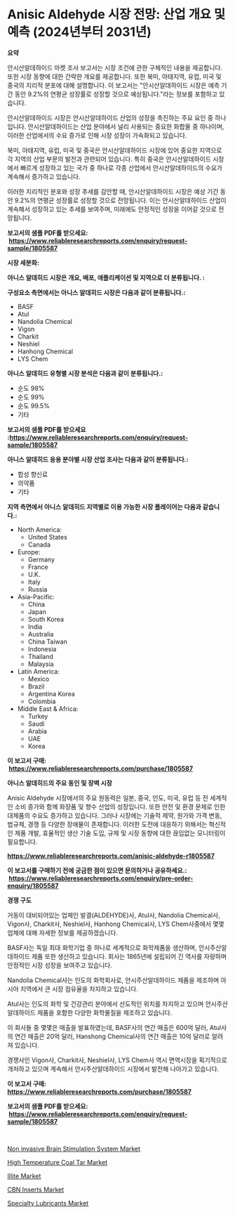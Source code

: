 <p><h1>Anisic Aldehyde 시장 전망: 산업 개요 및 예측 (2024년부터 2031년)</h1></p><p><strong>요약</strong></p>
<p><p>안시산알데하이드 마켓 조사 보고서는 시장 조건에 관한 구체적인 내용을 제공합니다. 또한 시장 동향에 대한 간략한 개요를 제공합니다. 또한 북미, 아태지역, 유럽, 미국 및 중국의 지리적 분포에 대해 설명합니다. 이 보고서는 "안시산알데하이드 시장은 예측 기간 동안 9.2%의 연평균 성장률로 성장할 것으로 예상됩니다."라는 정보를 포함하고 있습니다.</p><p>안시산알데하이드 시장은 안시산알데하이드 산업의 성장을 촉진하는 주요 요인 중 하나입니다. 안시산알데하이드는 산업 분야에서 널리 사용되는 중요한 화합물 중 하나이며, 이러한 산업에서의 수요 증가로 인해 시장 성장이 가속화되고 있습니다.</p><p>북미, 아태지역, 유럽, 미국 및 중국은 안시산알데하이드 시장에 있어 중요한 지역으로 각 지역의 산업 부문의 발전과 관련되어 있습니다. 특히 중국은 안시산알데하이드 시장에서 빠르게 성장하고 있는 국가 중 하나로 각종 산업에서 안시산알데하이드의 수요가 계속해서 증가하고 있습니다.</p><p>이러한 지리적인 분포와 성장 추세를 감안할 때, 안시산알데하이드 시장은 예상 기간 동안 9.2%의 연평균 성장률로 성장할 것으로 전망됩니다. 이는 안시산알데하이드 산업이 계속해서 성장하고 있는 추세를 보여주며, 미래에도 안정적인 성장을 이어갈 것으로 전망됩니다.</p></p>
<p><strong>보고서의 샘플 PDF를 받으세요: &nbsp;<a href="https://www.reliableresearchreports.com/enquiry/request-sample/1805587">https://www.reliableresearchreports.com/enquiry/request-sample/1805587</a></strong></p>
<p><strong>시장 세분화:</strong></p>
<p><strong> 아니스 알데히드 시장은 개요, 배포, 애플리케이션 및 지역으로 더 분류됩니다. :</strong></p>
<p><strong>구성요소 측면에서는 아니스 알데히드 시장은 다음과 같이 분류됩니다.:</strong></p>
<p><ul><li>BASF</li><li>Atul</li><li>Nandolia Chemical</li><li>Vigon</li><li>Charkit</li><li>Neshiel</li><li>Hanhong Chemical</li><li>LYS Chem</li></ul></p>
<p><strong> 아니스 알데히드 유형별 시장 분석은 다음과 같이 분류됩니다.:</strong></p>
<p><ul><li>순도 98%</li><li>순도 99%</li><li>순도 99.5%</li><li>기타</li></ul></p>
<p><strong>보고서의 샘플 PDF를 받으세요 :<a href="https://www.reliableresearchreports.com/enquiry/request-sample/1805587">https://www.reliableresearchreports.com/enquiry/request-sample/1805587</a></strong></p>
<p><strong> 아니스 알데히드 응용 분야별 시장 산업 조사는 다음과 같이 분류됩니다.:</strong></p>
<p><ul><li>합성 향신료</li><li>의약품</li><li>기타</li></ul></p>
<p><strong>지역 측면에서 아니스 알데히드 지역별로 이용 가능한 시장 플레이어는 다음과 같습니다.:</strong></p>
<p><ul>
    <li>
        North America:
        <ul>
            <li>United States</li>
            <li>Canada</li>
        </ul>
    </li>
    <li>
        Europe:
        <ul>
            <li>Germany</li>
            <li>France</li>
            <li>U.K.</li>
            <li>Italy</li>
            <li>Russia</li>
        </ul>
    </li>
    <li>
        Asia-Pacific:
        <ul>
            <li>China</li>
            <li>Japan</li>
            <li>South Korea</li>
            <li>India</li>
            <li>Australia</li>
            <li>China Taiwan</li>
            <li>Indonesia</li>
            <li>Thailand</li>
            <li>Malaysia</li>
        </ul>
    </li>
    <li>
        Latin America:
        <ul>
            <li>Mexico</li>
            <li>Brazil</li>
            <li>Argentina Korea</li>
            <li>Colombia</li>
        </ul>
    </li>
    <li>
        Middle East & Africa:
        <ul>
            <li>Turkey</li>
            <li>Saudi</li>
            <li>Arabia</li>
            <li>UAE</li>
            <li>Korea</li>
        </ul>
    </li>
    </ul></p>
<p><strong>이 보고서 구매: &nbsp;<a href="https://www.reliableresearchreports.com/purchase/1805587">https://www.reliableresearchreports.com/purchase/1805587</a></strong></p>
<p><strong>아니스 알데히드의 주요 동인 및 장벽 시장</strong></p>
<p><p>Anisic Aldehyde 시장에서의 주요 원동력은 일본, 중국, 인도, 미국, 유럽 등 전 세계적인 소비 증가와 함께 화장품 및 향수 산업의 성장입니다. 또한 안전 및 환경 문제로 인한 대체품의 수요도 증가하고 있습니다. 그러나 시장에는 기술적 제약, 원가와 가격 변동, 법규제, 경쟁 등 다양한 장애물이 존재합니다. 이러한 도전에 대응하기 위해서는 혁신적인 제품 개발, 효율적인 생산 기술 도입, 규제 및 시장 동향에 대한 끊임없는 모니터링이 필요합니다.</p></p>
<p><strong><a href="https://www.reliableresearchreports.com/anisic-aldehyde-r1805587">https://www.reliableresearchreports.com/anisic-aldehyde-r1805587</a></strong></p>
<p><strong>이 보고서를 구매하기 전에 궁금한 점이 있으면 문의하거나 공유하세요.: &nbsp;<a href="https://www.reliableresearchreports.com/enquiry/pre-order-enquiry/1805587">https://www.reliableresearchreports.com/enquiry/pre-order-enquiry/1805587</a></strong></p>
<p><strong>경쟁 구도</strong></p>
<p><p>거동이 대비되어있는 업체인 발결(ALDEHYDE)사, Atul사, Nandolia Chemical사, Vigon사, Charkit사, Neshiel사, Hanhong Chemical사, LYS Chem사중에서 몇몇 업체에 대해 자세한 정보를 제공하겠습니다.</p><p>BASF사는 독일 최대 화학기업 중 하나로 세계적으로 화학제품을 생산하며, 안시주산알데하이드 제품 또한 생산하고 있습니다. 회사는 1865년에 설립되어 긴 역사를 자랑하며 안정적인 시장 성장을 보여주고 있습니다.</p><p>Nandolia Chemical사는 인도의 화학회사로, 안시주산알데하이드 제품을 제조하며 아시아 지역에서 큰 시장 점유율을 차지하고 있습니다.</p><p>Atul사는 인도의 화학 및 건강관리 분야에서 선도적인 위치를 차지하고 있으며 안시주산알데하이드 제품을 포함한 다양한 화학물질을 제조하고 있습니다.</p><p>이 회사들 중 몇몇은 매출을 발표하였는데, BASF사의 연간 매출은 600억 달러, Atul사의 연간 매출은 20억 달러, Hanshong Chemical사의 연간 매출은 10억 달러로 알려져 있습니다.</p><p>경쟁사인 Vigon사, Charkit사, Neshiel사, LYS Chem사 역시 면역시장을 획기적으로 개처하고 있으며 계속해서 안시주산알데하이드 시장에서 발전해 나아가고 있습니다.</p></p>
<p><strong>이 보고서 구매: &nbsp; <a href="https://www.reliableresearchreports.com/purchase/1805587">https://www.reliableresearchreports.com/purchase/1805587</a></strong></p>
<p><strong>보고서의 샘플 PDF를 받으세요: &nbsp;<a href="https://www.reliableresearchreports.com/enquiry/request-sample/1805587">https://www.reliableresearchreports.com/enquiry/request-sample/1805587</a></strong><strong></strong></p>
<p>&nbsp;</p>
<p><p><a href="https://github.com/Paul14Anderson63/Market-Research-Report-List-3/blob/main/non-invasive-brain-stimulation-system-market.md">Non invasive Brain Stimulation System Market</a></p><p><a href="https://issuu.com/reportprime-2/docs/high-temperature-coal-tar-market-size-2030.pptx">High Temperature Coal Tar Market</a></p><p><a href="https://www.linkedin.com/pulse/global-illite-market-types-applications-major-players-regional-xuvue?trackingId=Hg9Ar9OMmlqxyCxavUkmaw%3D%3D">Illite Market</a></p><p><a href="https://view.publitas.com/reportprime-1/cbn-inserts-market-competitive-analysis-market-trends-and-forecast-to-2031/">CBN Inserts Market</a></p><p><a href="https://www.linkedin.com/pulse/specialty-lubricants-market-size-2024-2031-global-industrial-lsyte?trackingId=YRm8njJocxVNmbwEZU6dEQ%3D%3D">Specialty Lubricants Market</a></p></p>